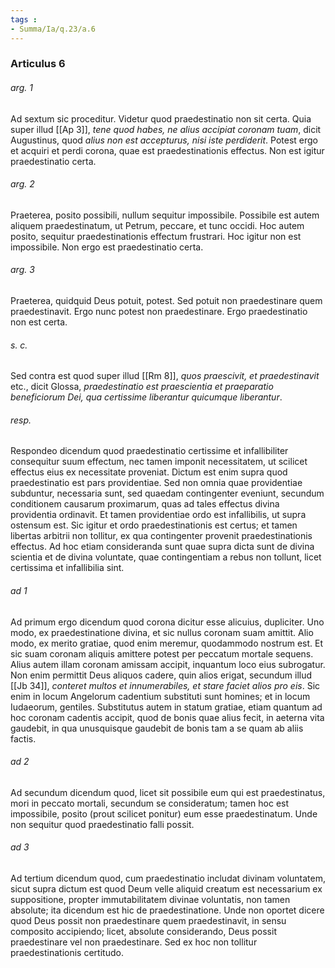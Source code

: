 ```yaml
---
tags : 
- Summa/Ia/q.23/a.6
---
```


### Articulus 6

###### arg. 1
Ad sextum sic proceditur. Videtur quod praedestinatio non sit certa. Quia super illud [[Ap 3]], *tene quod habes, ne alius accipiat coronam tuam*, dicit Augustinus, quod *alius non est accepturus, nisi iste perdiderit*. Potest ergo et acquiri et perdi corona, quae est praedestinationis effectus. Non est igitur praedestinatio certa.

###### arg. 2
Praeterea, posito possibili, nullum sequitur impossibile. Possibile est autem aliquem praedestinatum, ut Petrum, peccare, et tunc occidi. Hoc autem posito, sequitur praedestinationis effectum frustrari. Hoc igitur non est impossibile. Non ergo est praedestinatio certa.

###### arg. 3
Praeterea, quidquid Deus potuit, potest. Sed potuit non praedestinare quem praedestinavit. Ergo nunc potest non praedestinare. Ergo praedestinatio non est certa.

###### s. c.
Sed contra est quod super illud [[Rm 8]], *quos praescivit, et praedestinavit* etc., dicit Glossa, *praedestinatio est praescientia et praeparatio beneficiorum Dei, qua certissime liberantur quicumque liberantur*.

###### resp.
Respondeo dicendum quod praedestinatio certissime et infallibiliter consequitur suum effectum, nec tamen imponit necessitatem, ut scilicet effectus eius ex necessitate proveniat. Dictum est enim supra quod praedestinatio est pars providentiae. Sed non omnia quae providentiae subduntur, necessaria sunt, sed quaedam contingenter eveniunt, secundum conditionem causarum proximarum, quas ad tales effectus divina providentia ordinavit. Et tamen providentiae ordo est infallibilis, ut supra ostensum est. Sic igitur et ordo praedestinationis est certus; et tamen libertas arbitrii non tollitur, ex qua contingenter provenit praedestinationis effectus. Ad hoc etiam consideranda sunt quae supra dicta sunt de divina scientia et de divina voluntate, quae contingentiam a rebus non tollunt, licet certissima et infallibilia sint.

###### ad 1
Ad primum ergo dicendum quod corona dicitur esse alicuius, dupliciter. Uno modo, ex praedestinatione divina, et sic nullus coronam suam amittit. Alio modo, ex merito gratiae, quod enim meremur, quodammodo nostrum est. Et sic suam coronam aliquis amittere potest per peccatum mortale sequens. Alius autem illam coronam amissam accipit, inquantum loco eius subrogatur. Non enim permittit Deus aliquos cadere, quin alios erigat, secundum illud [[Jb 34]], *conteret multos et innumerabiles, et stare faciet alios pro eis*. Sic enim in locum Angelorum cadentium substituti sunt homines; et in locum Iudaeorum, gentiles. Substitutus autem in statum gratiae, etiam quantum ad hoc coronam cadentis accipit, quod de bonis quae alius fecit, in aeterna vita gaudebit, in qua unusquisque gaudebit de bonis tam a se quam ab aliis factis.

###### ad 2
Ad secundum dicendum quod, licet sit possibile eum qui est praedestinatus, mori in peccato mortali, secundum se consideratum; tamen hoc est impossibile, posito (prout scilicet ponitur) eum esse praedestinatum. Unde non sequitur quod praedestinatio falli possit.

###### ad 3
Ad tertium dicendum quod, cum praedestinatio includat divinam voluntatem, sicut supra dictum est quod Deum velle aliquid creatum est necessarium ex suppositione, propter immutabilitatem divinae voluntatis, non tamen absolute; ita dicendum est hic de praedestinatione. Unde non oportet dicere quod Deus possit non praedestinare quem praedestinavit, in sensu composito accipiendo; licet, absolute considerando, Deus possit praedestinare vel non praedestinare. Sed ex hoc non tollitur praedestinationis certitudo.

